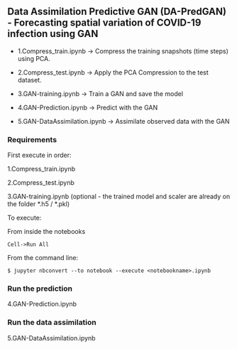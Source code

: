 ## Data Assimilation Predictive GAN (DA-PredGAN) - Forecasting spatial variation of COVID-19 infection using GAN

- 1.Compress_train.ipynb -> Compress the training snapshots (time steps) using PCA. 

- 2.Compress_test.ipynb -> Apply the PCA Compression to the test dataset. 

- 3.GAN-training.ipynb -> Train a GAN and save the model

- 4.GAN-Prediction.ipynb -> Predict with the GAN 

- 5.GAN-DataAssimilation.ipynb -> Assimilate observed data with the GAN 

### Requirements

First execute in order:

1.Compress_train.ipynb 

2.Compress_test.ipynb

3.GAN-training.ipynb (optional - the trained model and scaler are already on the folder *.h5 / *.pkl)

To execute: 

From inside the notebooks 
```
Cell->Run All 
```

From the command line:
```
$ jupyter nbconvert --to notebook --execute <notebookname>.ipynb
```

### Run the prediction 

4.GAN-Prediction.ipynb 

### Run the data assimilation 

5.GAN-DataAssimilation.ipynb


